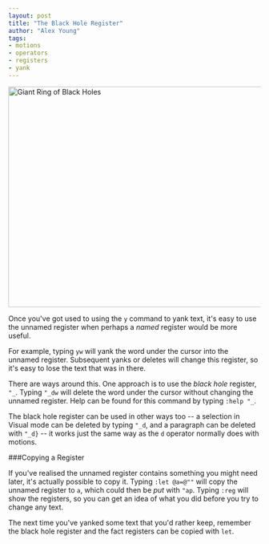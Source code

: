 ```yaml
---
layout: post
title: "The Black Hole Register"
author: "Alex Young"
tags: 
- motions
- operators
- registers
- yank
---
```


<a href="http://www.flickr.com/photos/nasablueshift/5446350648/" title="Giant Ring of Black Holes by NASAblueshift, on Flickr"><img src="http://farm6.staticflickr.com/5135/5446350648_6ac8e61f1a.jpg" width="530" height="440" alt="Giant Ring of Black Holes"></a>

Once you've got used to using the `y` command to yank text, it's easy to use the unnamed register when perhaps a _named_ register would be more useful.

For example, typing `yw` will yank the word under the cursor into the unnamed register.  Subsequent yanks or deletes will change this register, so it's easy to lose the text that was in there.

There are ways around this.  One approach is to use the _black hole_ register, `"_`.  Typing `"_dw` will delete the word under the cursor without changing the unnamed register.  Help can be found for this command by typing `:help "_`.

The black hole register can be used in other ways too -- a selection in Visual mode can be deleted by typing `"_d`, and a paragraph can be deleted with `"_d}` -- it works just the same way as the `d` operator normally does with motions.

###Copying a Register

If you've realised the unnamed register contains something you might need later, it's actually possible to copy it.  Typing `:let @a=@""` will copy the unnamed register to `a`, which could then be _put_ with `"ap`.  Typing `:reg` will show the registers, so you can get an idea of what you did before you try to change any text.

The next time you've yanked some text that you'd rather keep, remember the black hole register and the fact registers can be copied with `let`.

